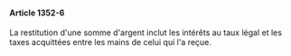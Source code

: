 #### Article 1352-6

La restitution d'une somme d'argent inclut les intérêts au taux légal et les taxes acquittées entre les mains de celui qui l'a reçue.

